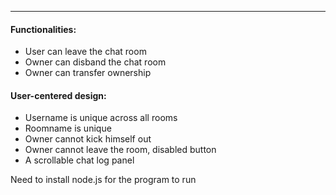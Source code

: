 --------
#### Functionalities:
- User can leave the chat room
- Owner can disband the chat room
- Owner can transfer ownership

#### User-centered design:
- Username is unique across all rooms
- Roomname is unique
- Owner cannot kick himself out
- Owner cannot leave the room, disabled button 
- A scrollable chat log panel

Need to install node.js for the program to run

